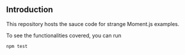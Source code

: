 ## Introduction

This repository hosts the sauce code for strange Moment.js examples. 

To see the functionalities covered, you can run 
```
npm test
```
